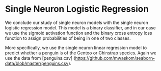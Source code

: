 # Single Neuron Logistic Regression

We conclude our study of single neuron models with the single neuron logistic regression model. This model is a binary classifier, and in our case we use the sigmoid activation function and the binary cross entropy loss function to assign probabilities of being in one of two classes.

More specifically, we use the single neuron linear regression model to predict whether a penguin is of the Gentoo or Chinstrap species. Again we use the data from [penguins.csv] (https://github.com/mwaskom/seaborn-data/blob/master/penguins.csv).